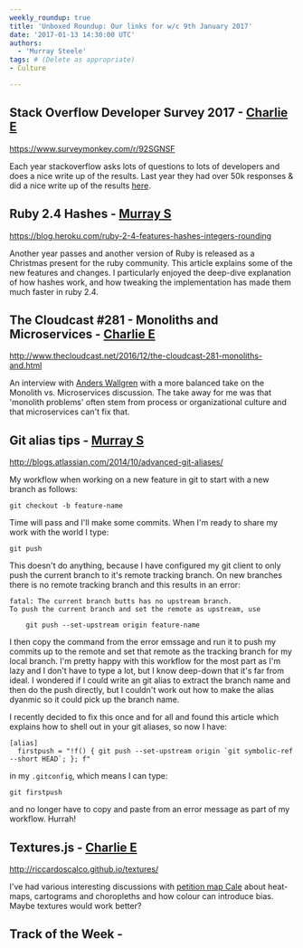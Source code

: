 ```yaml
---
weekly_roundup: true
title: 'Unboxed Roundup: Our links for w/c 9th January 2017'
date: '2017-01-13 14:30:00 UTC'
authors:
  - 'Murray Steele'
tags: # (Delete as appropriate)
- Culture

---
```


## Stack Overflow Developer Survey 2017 - [Charlie E](/people#charlie-egan)

https://www.surveymonkey.com/r/92SGNSF

Each year stackoverflow asks lots of questions to lots of developers and does a
nice write up of the results. Last year they had over 50k responses & did a nice
write up of the results [here](http://stackoverflow.com/research/developer-survey-2016).

## Ruby 2.4 Hashes - [Murray S](/people#murray-steele)

https://blog.heroku.com/ruby-2-4-features-hashes-integers-rounding

Another year passes and another version of Ruby is released as a Christmas
present for the ruby community.  This article explains some of the new features
and changes.  I particularly enjoyed the deep-dive explanation of how hashes
work, and how tweaking the implementation has made them much faster in ruby 2.4.

## The Cloudcast #281 - Monoliths and Microservices - [Charlie E](/people#charlie-egan)

http://www.thecloudcast.net/2016/12/the-cloudcast-281-monoliths-and.html

An interview with [Anders Wallgren](https://twitter.com/anders_wallgren) with a
more balanced take on the Monolith vs. Microservices discussion. The take away
for me was that 'monolith problems' often stem from process or organizational
culture and that microservices can't fix that.

## Git alias tips - [Murray S](/people#murray-steele)

http://blogs.atlassian.com/2014/10/advanced-git-aliases/

My workflow when working on a new feature in git to start with a new branch as
follows:

    git checkout -b feature-name

Time will pass and I'll make some commits.  When I'm ready to share my work with
the world I type:

    git push

This doesn't do anything, because I have configured my git client to only push
the current branch to it's remote tracking branch.  On new branches there is no
remote tracking branch and this results in an error:

    fatal: The current branch butts has no upstream branch.
    To push the current branch and set the remote as upstream, use

        git push --set-upstream origin feature-name

I then copy the command from the error emssage and run it to push my commits up
to the remote and set that remote as the tracking branch for my local branch.
I'm pretty happy with this workflow for the most part as I'm lazy and I don't
have to type a lot, but I know deep-down that it's far from ideal.  I wondered
if I could write an git alias to extract the branch name and then do the push
directly, but I couldn't work out how to make the alias dyanmic so it could pick
up the branch name.

I recently decided to fix this once and for all and found this article which
explains how to shell out in your git aliases, so now I have:

    [alias]
      firstpush = "!f() { git push --set-upstream origin `git symbolic-ref --short HEAD`; }; f"

in my `.gitconfig`, which means I can type:

    git firstpush

and no longer have to copy and paste from an error message as part of my
workflow.  Hurrah!

## Textures.js - [Charlie E](/people#charlie-egan)

http://riccardoscalco.github.io/textures/

I've had various interesting discussions with [petition map
Cale](https://twitter.com/tlfrd) about heat-maps, cartograms and choropleths and
how colour can introduce bias. Maybe textures would work better?

## Track of the Week - [](/people#)

